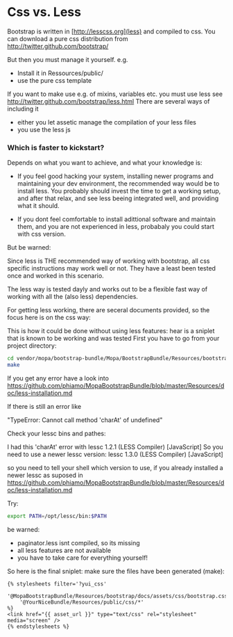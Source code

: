 Css vs. Less
============

Bootstrap is written in [http://lesscss.org](less) and compiled to css.
You can download a pure css distribution from http://twitter.github.com/bootstrap/

But then you must manage it yourself. e.g.
 - Install it in Ressources/public/
 - use the pure css template

If you want to make use e.g. of mixins, variables etc. you must use less see http://twitter.github.com/bootstrap/less.html
There are several ways of including it

- either you let assetic manage the compilation of your less files 
- you use the less js
### Which is faster to kickstart?

Depends on what you want to achieve, and what your knowledge is:

- If you feel good hacking your system, installing newer programs and maintaining your dev environment, 
the recommended way would be to install less.
  You probably should invest the time to get a working setup, and  after that relax, and see less beeing integrated well, and providing what it should.

- If you dont feel comfortable to install adittional software and maintain them, and you are not experienced in less, probabaly you could start with css version.

But be warned:

Since less is THE recommended way of working with bootstrap, all css specific instructions may work well or not.
They have a least been tested once and worked in this scenario.

The less way is tested dayly and works out to be a flexible fast way of working with all the (also less) dependencies.

For getting less working, there are seceral documents provided, so the focus here is on the css way:

This is how it could be done without using less features:
hear is a sniplet that is known to be working and was tested
First you have to go from your project directory:

```bash
cd vendor/mopa/bootstrap-bundle/Mopa/BootstrapBundle/Resources/bootstrap
make
```

If you get any error have a look into
https://github.com/phiamo/MopaBootstrapBundle/blob/master/Resources/doc/less-installation.md

If there is still an error like

"TypeError: Cannot call method 'charAt' of undefined"

Check your lessc bins and pathes:

I had this 'charAt' error with
lessc 1.2.1 (LESS Compiler) [JavaScript]
So you need to use a newer lessc version:
lessc 1.3.0 (LESS Compiler) [JavaScript]

so you need to tell your shell which version to use, if you already installed a newer lessc as suposed in https://github.com/phiamo/MopaBootstrapBundle/blob/master/Resources/doc/less-installation.md

Try:

```bash
export PATH=/opt/lessc/bin:$PATH
```

be warned:

- paginator.less isnt compiled, so its missing
- all less features are not available
- you have to take care for everything yourself!

So here is the final sniplet:
make sure the files have been generated (make):

```jinja
{% stylesheets filter='?yui_css'
 	'@MopaBootstrapBundle/Resources/bootstrap/docs/assets/css/bootstrap.css'
    '@YourNiceBundle/Resources/public/css/*'
%}
<link href="{{ asset_url }}" type="text/css" rel="stylesheet" media="screen" />
{% endstylesheets %}
```

